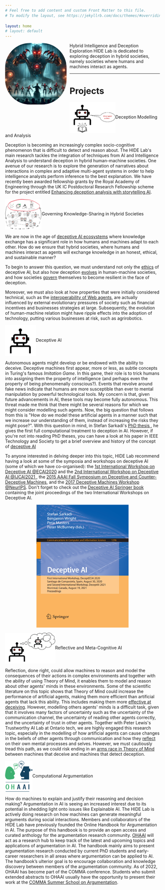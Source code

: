 ```yaml
---
# Feel free to add content and custom Front Matter to this file.
# To modify the layout, see https://jekyllrb.com/docs/themes/#overriding-theme-defaults

layout: home
# layout: default
---
```

<img src="assets/img/hide.jpg" alt="hide" width="200" align="left" style="margin-right:10px; border-radius:80px" />

Hybrid Intelligence and Deception Exploration HIDE Lab is dedicated to exploring deception in hybrid societies, namely societies where humans and machines interact as agents.


---

# Projects

 <img src="assets/img/story_AI.png" height="100" width=auto style="vertical-align:middle">Deception Modelling and Analysis

Deception is becoming an increasingly complex socio-cognitive phenomenon that is difficult to detect and reason about. The HIDE Lab's main research tackles the integration of techniques from AI and Intelligence Analysis to understand deception in hybrid human-machine societies. One avenue of our research is to explore the generation of narratives about  interactions in complex and adaptive multi-agent systems in order to help intelligence analysts perform inference to the best explanation. We have recently been awarded fellowship grants by the Royal Academy of Engineering through the UK IC Postdoctoral Research Fellowship scheme for the project entitled <a href="https://raeng.org.uk/programmes-and-prizes/programmes/uk-grants-and-prizes/support-for-research/induction-awardees/dr-stefan-sarkadi-king-s-college-london">Enhancing deception analysis with storytelling AI</a>.



<img src="assets/img/decosystem.png" height="100" width=auto style="vertical-align:middle">Governing Knowledge-Sharing in Hybrid Societies

We are now in the age of <a href="https://dl.acm.org/doi/abs/10.1145/3571884.3603754" >deceptive AI ecosystems</a> where knowledge exchange has a significant role in how humans and machines adapt to each other. How do we ensure that hybrid societies, where humans and machines interact as agents will exchange knowledge in an honest, ethical, and sustainable manner? 

To begin to answer this question, we must understand not only the <a href='https://kclpure.kcl.ac.uk/ws/portalfiles/portal/204173407/AAMAS_2023_Dishonest_AI_Study_9_.pdf'>ethics</a> of deceptive AI, but also how deception <a href='https://royalsocietypublishing.org/doi/pdf/10.1098/rsos.201032'>evolves</a> in human-machine societies, and how societies <a href='https://dl.acm.org/doi/pdf/10.1145/3638549'>govern</a> themselves to become resilient in the face of deception. 

Moreover, we must also look at how properties that were initially considered technical, such as the <a href='https://ieeexplore.ieee.org/abstract/document/9931915'>interoperability of Web agents</a>, are actually influenced by external evolutionary pressures of society such as financial incentives and businesses strategies at large. Subsequently, the evolution of human-machine relation might have ripple effects into the adoption of technology, putting various businesses at risk, such as agrirobotics.




<img src="assets/img/portfolio/robot.png" height="100" width=auto style="vertical-align:middle">Deceptive AI




Autonomous agents might develop or be endowed with the ability to deceive. Deceptive machines first appear, more or less, as subtle concepts in Turing's famous <i>Imitation Game</i>. In this game, their role is to trick humans into assigning them the property of intelligence (and perhaps even the property of being phenomenally conscious?). Events that revolve around fake news indicate that humans are more susceptible than ever to mental manipulation by powerful technological tools. My concern is that, given future advancements in AI, these tools may become fully autonomous. This threat made me think that there might be several reasons for which we might consider modelling such agents. Now, the big question that follows from this is "How do we model these artificial agents in a manner such that we increase our understanding of them, instead of increasing the risks they might pose?". With this question in mind, in Stefan Sarkadi's <a href="https://kclpure.kcl.ac.uk/portal/en/theses/deception(472436d1-6edc-4958-85c5-0941ac948189).html">	PhD thesis </a>, he gives the first full computational treatment to deception in AI. However, if you're not into reading PhD theses, you can have a look at his paper in IEEE Technology and Society to get a brief overview and history of the concept of  <a href="https://ieeexplore.ieee.org/document/10410131">deceptive AI</a>







To anyone interested in delving deeper into this topic, HIDE Lab recommend having a look at some of the symposia and workshops on deceptive AI (some of which we have co-organised): the <a href="https://sites.google.com/view/deceptecai2020">1st International Workshop on Deceptive AI @ECAI2020</a> and  the <a href="https://sites.google.com/view/deceptai2021"> 2nd International Workshop on Deceptive AI @IJCAI2021 </a>, the <a href="https://aaai.org/Press/Reports/Symposia/Fall/fs-15-03.php">2015 AAAI Fall Symposium on Deceptive and Counter-Deceptive Machines</a>, and the <a href="https://www.machinedeception.com/">2017 Deceptive Machines Workshop @NeurIPS</a>. Don't forget to check out the <a href="https://rd.springer.com/book/10.1007%2F978-3-030-91779-1">Deceptive AI Springer book</a> containing the joint proceedings of the two International Workshops on Deceptive AI.

<p style="text-align:center;"><a href="https://rd.springer.com/book/10.1007%2F978-3-030-91779-1"><img src="assets/img/proc.jpeg" alt="proceedings" height="400" width="300"></a></p>


<img src="assets/img/portfolio/tom.png" height="100" width=auto style="vertical-align:middle">Reflective and Meta-Cognitive AI
					
<p> Reflection, done right, could allow machines to reason and model the consequences of their actions in complex environments and together with the ability of using Theory of Mind, it enables them to model and reason about other agents' minds in these environments. Some of the scientific literature on this topic shows that Theory of Mind could increase the performance of artificial agents, making them more efficient than artificial agents that lack this ability. This includes making them more  <a href="https://content.iospress.com/articles/ai-communications/aic190615">effective at deceiving</a>. However, modelling others agents' minds is a difficult task, given that it involves many factors of uncertainty such as the uncertainty of the communication channel, the uncertainty of reading other agents correctly, and the uncertainty of trust in other agents. Together with Peter Lewis's Trustworthy AI Lab at Ontario tech, we are highly engaged this research topic, especially in the modelling of how artificial agents can cause changes in the beliefs of other agents through communication and how they <a href="https://arxiv.org/abs/2301.10823">reflect</a> on their own mental processes and selves. However, we must cautiously tread this path, as we could risk ending in an <a href="https://kclpure.kcl.ac.uk/portal/en/publications/an-arms-race-in-theory-of-mind-deception-drives-the-emergence-of-">arms race in Theory of Mind</a> between machines that deceive and machines that detect deception.</p>




<img src="assets/img/portfolio/ohaai.png" height="100" width=auto style="vertical-align:middle">Computational Argumentation

How do machines to explain and justify their reasoning and decision making? Argumentation in AI is seeing an increased interest due to its potential in shedding light onto issues like Explainable AI. The HIDE Lab is actively doing research on how machines can generate meaningful arguments during social interactions. Members and collaborators of the HIDE Lab have previously founded the Online Handbook for Argumentation in AI. The purpose of this handbook is to provide an open access and curated anthology for the argumentation research community. <a href="https://ohaai.github.io/">OHAAI</a> will act as a research hub to keep track of the latest and upcoming topics and applications of argumentation in AI. The handbook mainly aims to present argumentation research conducted by current PhD students and early-career researchers in all areas where argumentation can be applied to AI. The handbook’s ulterior goal is to encourage collaboration and knowledge discovery between members of the argumentation community. As of 2022, OHAAI has become part of the COMMA conference. Students who submit extended abstracts to OHAAI usually have the opportunity to present their work at the <a href='https://comma.csc.liv.ac.uk/'>COMMA Summer School on Argumentation</a>.


